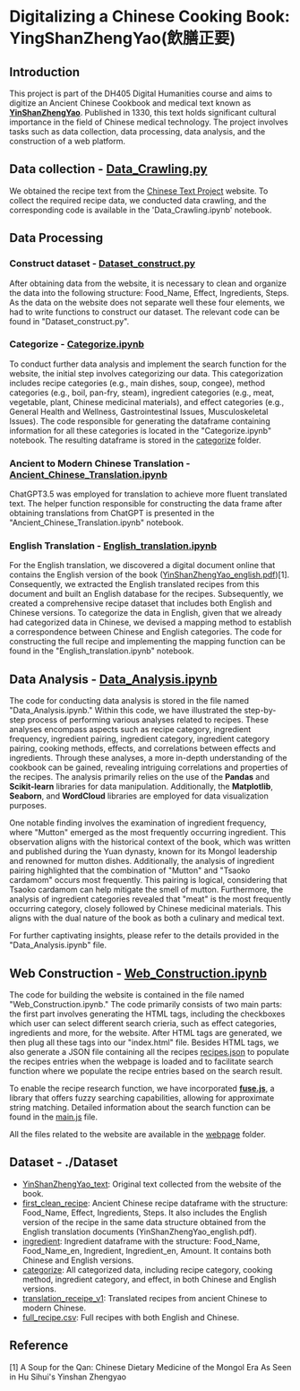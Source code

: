 # Digitalizing a Chinese Cooking Book: YingShanZhengYao(飲膳正要)
## Introduction
This project is part of the DH405 Digital Humanities course and aims to digitize an Ancient Chinese Cookbook and medical text known as [**YinShanZhengYao**](https://en.wikipedia.org/wiki/Yinshan_zhengyao). Published in 1330, this text holds significant cultural importance in the field of Chinese medical technology. The project involves tasks such as data collection, data processing, data analysis, and the construction of a web platform.

## Data collection - [Data_Crawling.py](./Data_Crawling.py)
We obtained the recipe text from the [Chinese Text Project](https://ctext.org/wiki.pl?if=en&res=968624&remap=gb) website. To collect the required recipe data, we conducted data crawling, and the corresponding code is available in the 'Data_Crawling.ipynb' notebook.

## Data Processing
### Construct dataset - [Dataset_construct.py](./Dataset_construct.py)
After obtaining data from the website, it is necessary to clean and organize the data into the following structure: Food_Name, Effect, Ingredients, Steps. As the data on the website does not separate well these four elements, we had to write functions to construct our dataset. The relevant code can be found in "Dataset_construct.py".

### Categorize - [Categorize.ipynb](./Categorize.ipynb)
To conduct further data analysis and implement the search function for the website, the initial step involves categorizing our data. This categorization includes recipe categories (e.g., main dishes, soup, congee), method categories (e.g., boil, pan-fry, steam), ingredient categories (e.g., meat, vegetable, plant, Chinese medicinal materials), and effect categories (e.g., General Health and Wellness, Gastrointestinal Issues, Musculoskeletal Issues). The code responsible for generating the dataframe containing information for all these categories is located in the "Categorize.ipynb" notebook. The resulting dataframe is stored in the [categorize](./Dataset/categorize) folder.

### Ancient to Modern Chinese Translation - [Ancient_Chinese_Translation.ipynb](./Ancient_Chinese_Translation.ipynb)
ChatGPT3.5 was employed for translation to achieve more fluent translated text. The helper function responsible for constructing the data frame after obtaining translations from ChatGPT is presented in the "Ancient_Chinese_Translation.ipynb" notebook.

### English Translation - [English_translation.ipynb](./English_translation.ipynb)
For the English translation, we discovered a digital document online that contains the English version of the book ([YinShanZhengYao_english.pdf](./YinShanZhengYao_english.pdf))[1]. Consequently, we extracted the English translated recipes from this document and built an English database for the recipes. Subsequently, we created a comprehensive recipe dataset that includes both English and Chinese versions. To categorize the data in English, given that we already had categorized data in Chinese, we devised a mapping method to establish a correspondence between Chinese and English categories. The code for constructing the full recipe and implementing the mapping function can be found in the "English_translation.ipynb" notebook.

## Data Analysis - [Data_Analysis.ipynb](./Data_Analysis.ipynb)
The code for conducting data analysis is stored in the file named "Data_Analysis.ipynb." Within this code, we have illustrated the step-by-step process of performing various analyses related to recipes. These analyses encompass aspects such as recipe category, ingredient frequency, ingredient pairing, ingredient category, ingredient category pairing, cooking methods, effects, and correlations between effects and ingredients. Through these analyses, a more in-depth understanding of the cookbook can be gained, revealing intriguing correlations and properties of the recipes. The analysis primarily relies on the use of the **Pandas** and **Scikit-learn** libraries for data manipulation. Additionally, the **Matplotlib**, **Seaborn**, and **WordCloud** libraries are employed for data visualization purposes.

One notable finding involves the examination of ingredient frequency, where "Mutton" emerged as the most frequently occurring ingredient. This observation aligns with the historical context of the book, which was written and published during the Yuan dynasty, known for its Mongol leadership and renowned for mutton dishes. Additionally, the analysis of ingredient pairing highlighted that the combination of "Mutton" and "Tsaoko cardamom" occurs most frequently. This pairing is logical, considering that Tsaoko cardamom can help mitigate the smell of mutton. Furthermore, the analysis of ingredient categories revealed that "meat" is the most frequently occurring category, closely followed by Chinese medicinal materials. This aligns with the dual nature of the book as both a culinary and medical text.

For further captivating insights, please refer to the details provided in the "Data_Analysis.ipynb" file.
## Web Construction - [Web_Construction.ipynb](./Web_Construction.ipynb)
The code for building the website is contained in the file named "Web_Construction.ipynb." The code primarily consists of two main parts: the first part involves generating the HTML tags, including the checkboxes which user can select different search crieria, such as effect categories, ingredients and more, for the website. After HTML tags are generated, we then plug all these tags into our "index.html" file. Besides HTML tags, we also generate a JSON file containing all the recipes [recipes.json](./webpage/recipes.json) to populate the recipes entries when the webpage is loaded and to facilitate search function where we populate the recipe entries based on the search result.

To enable the recipe research function, we have incorporated [**fuse.js**](https://www.fusejs.io/), a library that offers fuzzy searching capabilities, allowing for approximate string matching. Detailed information about the search function can be found in the [main.js](./webpage/main.js) file.

All the files related to the website are available in the [webpage](./webpage) folder.

## Dataset - ./Dataset
- [YinShanZhengYao_text](./Dataset/YinShanZhengYao_text): Original text collected from the website of the book.
- [first_clean_recipe](./Dataset/first_clean_recipe): Ancient Chinese recipe dataframe with the structure: Food_Name, Effect, Ingredients, Steps. It also includes the English version of the recipe in the same data structure obtained from the English translation documents (YinShanZhengYao_english.pdf).
- [ingredient](./Dataset/ingredient): Ingredient dataframe with the structure: Food_Name, Food_Name_en, Ingredient, Ingredient_en, Amount. It contains both Chinese and English versions.
- [categorize](./Dataset/categorize): All categorized data, including recipe category, cooking method, ingredient category, and effect, in both Chinese and English versions.
- [translation_receipe_v1](./Dataset/translation_receipe_v1): Translated recipes from ancient Chinese to modern Chinese.
- [full_recipe.csv](./Dataset/full_recipe.csv): Full recipes with both English and Chinese.
## Reference
[1] A Soup for the Qan: Chinese Dietary Medicine of the Mongol Era As Seen in Hu Sihui's Yinshan Zhengyao

